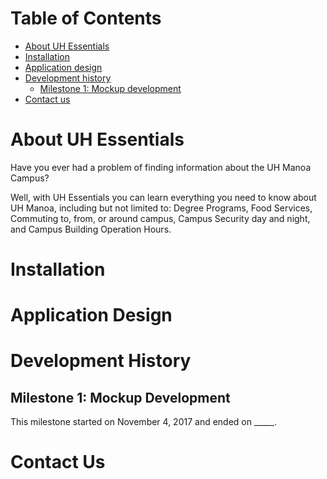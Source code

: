 # Table of Contents

* [About UH Essentials](#about-uh-essentials)
* [Installation](#installation)
* [Application design](#application-design)
* [Development history](#development-history)
  * [Milestone 1: Mockup development](#milestone-1-mockup-development)
* [Contact us](#contact-us)

# About UH Essentials

Have you ever had a problem of finding information about the UH Manoa Campus? 

Well, with UH Essentials you can learn everything you need to know about UH Manoa, including but not limited to: Degree Programs, Food Services, Commuting to, from, or around campus, Campus Security day and night, and Campus Building Operation Hours. 

# Installation

# Application Design

# Development History

## Milestone 1: Mockup Development

This milestone started on November 4, 2017 and ended on _____.

# Contact Us

